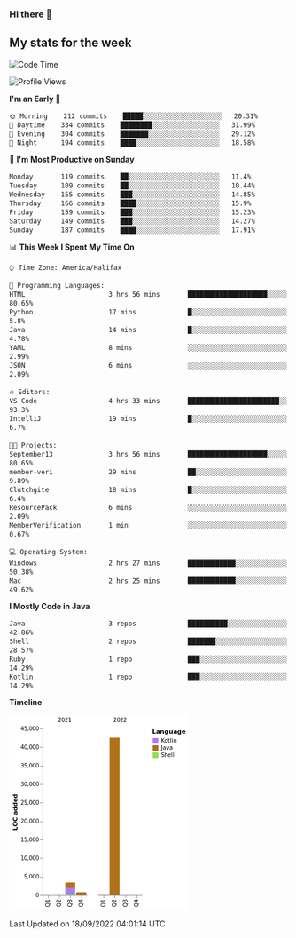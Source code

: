 ### Hi there 👋

## My stats for the week
<!--START_SECTION:waka-->
![Code Time](http://img.shields.io/badge/Code%20Time-396%20hrs%2022%20mins-blue)

![Profile Views](http://img.shields.io/badge/Profile%20Views-2-blue)

**I'm an Early 🐤** 

```text
🌞 Morning    212 commits    █████░░░░░░░░░░░░░░░░░░░░   20.31% 
🌆 Daytime    334 commits    ████████░░░░░░░░░░░░░░░░░   31.99% 
🌃 Evening    304 commits    ███████░░░░░░░░░░░░░░░░░░   29.12% 
🌙 Night      194 commits    ████░░░░░░░░░░░░░░░░░░░░░   18.58%

```
📅 **I'm Most Productive on Sunday** 

```text
Monday       119 commits    ██░░░░░░░░░░░░░░░░░░░░░░░   11.4% 
Tuesday      109 commits    ██░░░░░░░░░░░░░░░░░░░░░░░   10.44% 
Wednesday    155 commits    ███░░░░░░░░░░░░░░░░░░░░░░   14.85% 
Thursday     166 commits    ████░░░░░░░░░░░░░░░░░░░░░   15.9% 
Friday       159 commits    ███░░░░░░░░░░░░░░░░░░░░░░   15.23% 
Saturday     149 commits    ███░░░░░░░░░░░░░░░░░░░░░░   14.27% 
Sunday       187 commits    ████░░░░░░░░░░░░░░░░░░░░░   17.91%

```


📊 **This Week I Spent My Time On** 

```text
⌚︎ Time Zone: America/Halifax

💬 Programming Languages: 
HTML                     3 hrs 56 mins       ████████████████████░░░░░   80.65% 
Python                   17 mins             █░░░░░░░░░░░░░░░░░░░░░░░░   5.8% 
Java                     14 mins             █░░░░░░░░░░░░░░░░░░░░░░░░   4.78% 
YAML                     8 mins              ░░░░░░░░░░░░░░░░░░░░░░░░░   2.99% 
JSON                     6 mins              ░░░░░░░░░░░░░░░░░░░░░░░░░   2.09%

🔥 Editors: 
VS Code                  4 hrs 33 mins       ███████████████████████░░   93.3% 
IntelliJ                 19 mins             █░░░░░░░░░░░░░░░░░░░░░░░░   6.7%

🐱‍💻 Projects: 
September13              3 hrs 56 mins       ████████████████████░░░░░   80.65% 
member-veri              29 mins             ██░░░░░░░░░░░░░░░░░░░░░░░   9.89% 
Clutchgite               18 mins             █░░░░░░░░░░░░░░░░░░░░░░░░   6.4% 
ResourcePack             6 mins              ░░░░░░░░░░░░░░░░░░░░░░░░░   2.09% 
MemberVerification       1 min               ░░░░░░░░░░░░░░░░░░░░░░░░░   0.67%

💻 Operating System: 
Windows                  2 hrs 27 mins       ████████████░░░░░░░░░░░░░   50.38% 
Mac                      2 hrs 25 mins       ████████████░░░░░░░░░░░░░   49.62%

```

**I Mostly Code in Java** 

```text
Java                     3 repos             ██████████░░░░░░░░░░░░░░░   42.86% 
Shell                    2 repos             ███████░░░░░░░░░░░░░░░░░░   28.57% 
Ruby                     1 repo              ███░░░░░░░░░░░░░░░░░░░░░░   14.29% 
Kotlin                   1 repo              ███░░░░░░░░░░░░░░░░░░░░░░   14.29%

```


**Timeline**

![Chart not found](https://raw.githubusercontent.com/lyndseyy/lyndseyy/main/charts/bar_graph.png) 


 Last Updated on 18/09/2022 04:01:14 UTC
<!--END_SECTION:waka-->